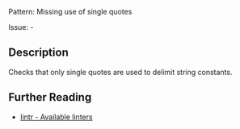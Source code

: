 Pattern: Missing use of single quotes

Issue: -

## Description

Checks that only single quotes are used to delimit string constants.

## Further Reading

* [lintr - Available linters](https://github.com/jimhester/lintr#available-linters)